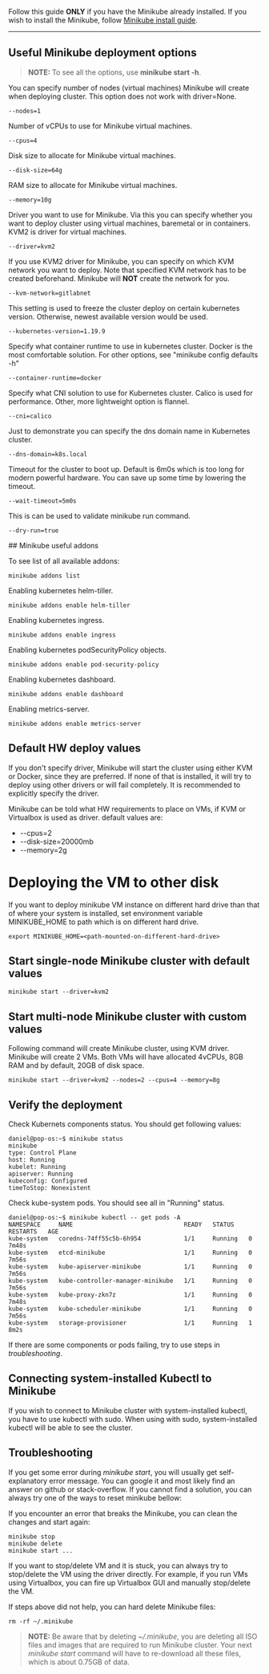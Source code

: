 Follow this guide **ONLY** if you have the Minikube already installed. If you wish
to install the Minikube, follow [Minikube install guide](../install-guides/minikube.md).  

---
## Useful Minikube deployment options
> **NOTE:** To see all the options, use **minikube start -h**.

You can specify number of nodes (virtual machines) Minikube will create when deploying cluster. This option does not work with driver=None.
```
--nodes=1
```

Number of vCPUs to use for Minikube virtual machines.
```
--cpus=4
```

Disk size to allocate for Minikube virtual machines.
```
--disk-size=64g
```

RAM size to allocate for Minikube virtual machines.
```
--memory=10g
```

Driver you want to use for Minikube. Via this you can specify whether you want to deploy cluster using
virtual machines, baremetal or in containers. KVM2 is driver for virtual machines.
```
--driver=kvm2
```

If you use KVM2 driver for Minikube, you can specify on which KVM network you want to deploy. Note that
specified KVM network has to be created beforehand. Minikube will **NOT** create the network for you.
```
--kvm-network=gitlabnet
```

This setting is used to freeze the cluster deploy on certain kubernetes version. Otherwise, newest available version would be used.
```
--kubernetes-version=1.19.9
```

Specify what container runtime to use in kubernetes cluster. Docker is the most comfortable solution. For other options, see "minikube config defaults -h"
```
--container-runtime=docker
```

Specify what CNI solution to use for Kubernetes cluster. Calico is used for performance. Other, more lightweight option is flannel.
```
--cni=calico
```

Just to demonstrate you can specify the dns domain name in Kubernetes cluster.
```
--dns-domain=k8s.local
```

Timeout for the cluster to boot up. Default is 6m0s which is too long for modern powerful hardware. You can save up some time by lowering the timeout.
```
--wait-timeout=5m0s
```

This is can be used to validate minikube run command.
```
--dry-run=true
```
## Minikube useful addons

To see list of all available addons:
```
minikube addons list
```

Enabling kubernetes helm-tiller.
```
minikube addons enable helm-tiller
```

Enabling kubernetes ingress.
```
minikube addons enable ingress
```

Enabling kubernetes podSecurityPolicy objects.
```
minikube addons enable pod-security-policy
```

Enabling kubernetes dashboard.
```
minikube addons enable dashboard
```

Enabling metrics-server.
```
minikube addons enable metrics-server
```
## Default HW deploy values
If you don't specify driver, Minikube will start the cluster using either KVM or Docker, since they are preferred. If none of that is installed, it will try to deploy using other drivers or will fail completely. It is recommended to explicitly specify the driver.  

Minikube can be told what HW requirements to place on VMs, if KVM or Virtualbox is used as driver. default values are:  
* --cpus=2
* --disk-size=20000mb
* --memory=2g

# Deploying the VM to other disk
If you want to deploy minikube VM instance on different hard drive than that of where your system is installed, set environment variable MINIKUBE_HOME to path which is on different hard drive.
```
export MINIKUBE_HOME=<path-mounted-on-different-hard-drive>  
```

## Start single-node Minikube cluster with default values
```
minikube start --driver=kvm2
```

## Start multi-node Minikube cluster with custom values
Following command will create Minikube cluster, using KVM driver. Minikube will create 2 VMs. Both VMs will have allocated 4vCPUs, 8GB RAM and by default, 20GB of disk space.
```
minikube start --driver=kvm2 --nodes=2 --cpus=4 --memory=8g
```

## Verify the deployment
Check Kubernets components status. You should get following values:
```
daniel@pop-os:~$ minikube status
minikube
type: Control Plane
host: Running
kubelet: Running
apiserver: Running
kubeconfig: Configured
timeToStop: Nonexistent
```

Check kube-system pods. You should see all in "Running" status.
```
daniel@pop-os:~$ minikube kubectl -- get pods -A
NAMESPACE     NAME                               READY   STATUS    RESTARTS   AGE
kube-system   coredns-74ff55c5b-6h954            1/1     Running   0          7m48s
kube-system   etcd-minikube                      1/1     Running   0          7m56s
kube-system   kube-apiserver-minikube            1/1     Running   0          7m56s
kube-system   kube-controller-manager-minikube   1/1     Running   0          7m56s
kube-system   kube-proxy-zkn7z                   1/1     Running   0          7m48s
kube-system   kube-scheduler-minikube            1/1     Running   0          7m56s
kube-system   storage-provisioner                1/1     Running   1          8m2s
```

If there are some components or pods failing, try to use steps in *troubleshooting*.  

## Connecting system-installed Kubectl to Minikube
If you wish to connect to Minikube cluster with system-installed kubectl, you have to use kubectl with sudo. When using with sudo, system-installed kubectl will be able to see the cluster.

## Troubleshooting
If you get some error during *minikube start*, you will usually get self-explanatory error message. You can google it and most likely find an answer on github or stack-overflow. If you cannot find a solution, you can always try one of the ways to reset minikube bellow:

If you encounter an error that breaks the Minikube, you can clean the changes and start again:
```
minikube stop
minikube delete
minikube start ...
```

If you want to stop/delete VM and it is stuck, you can always try to stop/delete the VM using the driver directly. For example, if you run VMs using Virtualbox, you can fire up Virtualbox GUI and manually stop/delete the VM.

If steps above did not help, you can hard delete Minikube files:
```
rm -rf ~/.minikube
```

> **NOTE:** Be aware that by deleting *~/.minikube*, you are deleting all ISO files and images that are required to run Minikube cluster. Your next *minikube start* command will have to re-download all these files, which is about 0.75GB of data.
